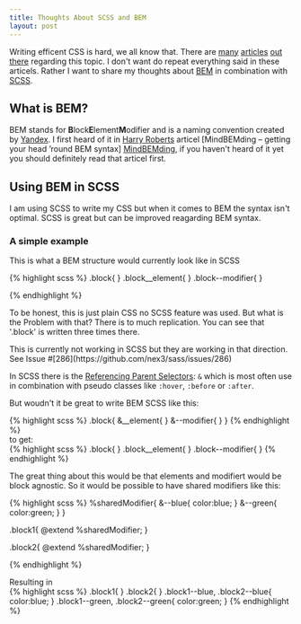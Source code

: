 ```yaml
---
title: Thoughts About SCSS and BEM
layout: post
---
```


Writing efficent CSS is hard, we all know that. There are [many][1] [articles][2] [out][3] [there][4] regarding this topic.
I don't want do repeat everything said in these articels.
Rather I want to share my thoughts about [BEM] in combination with [SCSS].

[1]: http://csswizardry.com/2011/09/writing-efficient-css-selectors/
[2]: https://developer.mozilla.org/en-US/docs/Web/Guide/CSS/Writing_efficient_CSS
[3]: http://css-tricks.com/efficiently-rendering-css/
[4]: https://developers.google.com/speed/docs/best-practices/rendering

## What is BEM?

BEM stands for **B**lock**E**lement**M**odifier and is a naming convention created by [Yandex].
I first heard of it in [Harry Roberts](http://csswizardry.com/) articel [MindBEMding – getting your head ’round BEM syntax] [MindBEMding],
if you haven't heard of it yet you should definitely read that articel first.

[5]: http://nicolasgallagher.com/about-html-semantics-front-end-architecture/
[MindBEMding]: http://csswizardry.com/2013/01/mindbemding-getting-your-head-round-bem-syntax/

## Using BEM in SCSS

I am using SCSS to write my CSS but when it comes to BEM the syntax isn't optimal.
SCSS is great but can be improved reagarding BEM syntax.


### A simple example

This is what a BEM structure would currently look like in SCSS

<div class="highlight-full-view">
{% highlight scss %}
.block{
}
    .block__element{
    }
    .block--modifier{
    }

{% endhighlight %}
</div>

To be honest, this is just plain CSS no SCSS feature was used. But what is the Problem with that?
There is to much replication. You can see that '.block' is written three times there.

<aside>This is currently not working in SCSS but they are working in that direction. See Issue #[286](https://github.com/nex3/sass/issues/286)</aside>

In SCSS there is the [Referencing Parent Selectors](http://sass-lang.com/docs/yardoc/file.SASS_REFERENCE.html#referencing_parent_selectors_): `&` which is most often use in combination with pseudo classes like `:hover`, `:before` or `:after`.

But woudn't it be great to write BEM SCSS like this:
<div class="highlight-full-view">
{% highlight scss %}
.block{
    &__element{
    }
    &--modifier{
    }
}
{% endhighlight %}
</div>
to get:
<div class="highlight-full-view">
{% highlight scss %}
.block{
}
.block__element{
}
.block--modifier{
}
{% endhighlight %}
</div>

The great thing about this would be that elements and modifiert would be block agnostic. So it would be possible to have shared modifiers like this:
<div class="highlight-full-view">
{% highlight scss %}
%sharedModifier{
    &--blue{
        color:blue;
    }
    &--green{
        color:green;
    }
}

.block1{
    @extend %sharedModifier;
}

.block2{
    @extend %sharedModifier;
}


{% endhighlight %}
</div>
Resulting in
<div class="highlight-full-view">
{% highlight scss %}
.block1{
}
.block2{
}
.block1--blue, .block2--blue{
    color:blue;
}
.block1--green, .block2--green{
    color:green;
}
{% endhighlight %}
</div>




[SCSS]: http://sass-lang.com/
[BEM]:  http://bem.info/
[Yandex]: http://www.yandex.ru/